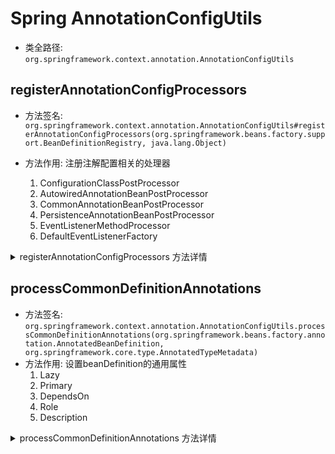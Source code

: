 # Spring AnnotationConfigUtils
- 类全路径: `org.springframework.context.annotation.AnnotationConfigUtils`





## registerAnnotationConfigProcessors

- 方法签名: `org.springframework.context.annotation.AnnotationConfigUtils#registerAnnotationConfigProcessors(org.springframework.beans.factory.support.BeanDefinitionRegistry, java.lang.Object)`

- 方法作用: 注册注解配置相关的处理器
    1. ConfigurationClassPostProcessor
    1. AutowiredAnnotationBeanPostProcessor
    1. CommonAnnotationBeanPostProcessor
    1. PersistenceAnnotationBeanPostProcessor
    1. EventListenerMethodProcessor
    1. DefaultEventListenerFactory
    


<details>
<summary>registerAnnotationConfigProcessors 方法详情</summary>

```java
public static Set<BeanDefinitionHolder> registerAnnotationConfigProcessors(
			BeanDefinitionRegistry registry, @Nullable Object source) {

		// 获取 BeanFactory
		DefaultListableBeanFactory beanFactory = unwrapDefaultListableBeanFactory(registry);
		if (beanFactory != null) {
			// 获取依赖比较器
			// 判断依赖比较器 是否是 AnnotationAwareOrderComparator
			if (!(beanFactory.getDependencyComparator() instanceof AnnotationAwareOrderComparator)) {
				beanFactory.setDependencyComparator(AnnotationAwareOrderComparator.INSTANCE);
			}
			// 获取 自动装配解析器
			// 自动装配解析器 是否是 ContextAnnotationAutowireCandidateResolver
			if (!(beanFactory.getAutowireCandidateResolver() instanceof ContextAnnotationAutowireCandidateResolver)) {
				beanFactory.setAutowireCandidateResolver(new ContextAnnotationAutowireCandidateResolver());
			}
		}

		// bean定义持有器列表
		Set<BeanDefinitionHolder> beanDefs = new LinkedHashSet<>(8);

		// 注册下面这些 PostProcessor
		// ConfigurationClassPostProcessor
		// AutowiredAnnotationBeanPostProcessor
		// CommonAnnotationBeanPostProcessor
		// PersistenceAnnotationBeanPostProcessor
		// EventListenerMethodProcessor
		// DefaultEventListenerFactory
		if (!registry.containsBeanDefinition(CONFIGURATION_ANNOTATION_PROCESSOR_BEAN_NAME)) {
			RootBeanDefinition def = new RootBeanDefinition(ConfigurationClassPostProcessor.class);
			def.setSource(source);
			beanDefs.add(registerPostProcessor(registry, def, CONFIGURATION_ANNOTATION_PROCESSOR_BEAN_NAME));
		}

		if (!registry.containsBeanDefinition(AUTOWIRED_ANNOTATION_PROCESSOR_BEAN_NAME)) {
			RootBeanDefinition def = new RootBeanDefinition(AutowiredAnnotationBeanPostProcessor.class);
			def.setSource(source);
			beanDefs.add(registerPostProcessor(registry, def, AUTOWIRED_ANNOTATION_PROCESSOR_BEAN_NAME));
		}

		// Check for JSR-250 support, and if present add the CommonAnnotationBeanPostProcessor.
		if (jsr250Present && !registry.containsBeanDefinition(COMMON_ANNOTATION_PROCESSOR_BEAN_NAME)) {
			RootBeanDefinition def = new RootBeanDefinition(CommonAnnotationBeanPostProcessor.class);
			def.setSource(source);
			beanDefs.add(registerPostProcessor(registry, def, COMMON_ANNOTATION_PROCESSOR_BEAN_NAME));
		}

		// Check for JPA support, and if present add the PersistenceAnnotationBeanPostProcessor.
		if (jpaPresent && !registry.containsBeanDefinition(PERSISTENCE_ANNOTATION_PROCESSOR_BEAN_NAME)) {
			RootBeanDefinition def = new RootBeanDefinition();
			try {
				def.setBeanClass(ClassUtils.forName(PERSISTENCE_ANNOTATION_PROCESSOR_CLASS_NAME,
						AnnotationConfigUtils.class.getClassLoader()));
			}
			catch (ClassNotFoundException ex) {
				throw new IllegalStateException(
						"Cannot load optional framework class: " + PERSISTENCE_ANNOTATION_PROCESSOR_CLASS_NAME, ex);
			}
			def.setSource(source);
			beanDefs.add(registerPostProcessor(registry, def, PERSISTENCE_ANNOTATION_PROCESSOR_BEAN_NAME));
		}

		if (!registry.containsBeanDefinition(EVENT_LISTENER_PROCESSOR_BEAN_NAME)) {
			RootBeanDefinition def = new RootBeanDefinition(EventListenerMethodProcessor.class);
			def.setSource(source);
			beanDefs.add(registerPostProcessor(registry, def, EVENT_LISTENER_PROCESSOR_BEAN_NAME));
		}

		if (!registry.containsBeanDefinition(EVENT_LISTENER_FACTORY_BEAN_NAME)) {
			RootBeanDefinition def = new RootBeanDefinition(DefaultEventListenerFactory.class);
			def.setSource(source);
			beanDefs.add(registerPostProcessor(registry, def, EVENT_LISTENER_FACTORY_BEAN_NAME));
		}

		return beanDefs;
	}
```


</details>

## processCommonDefinitionAnnotations
- 方法签名: `org.springframework.context.annotation.AnnotationConfigUtils.processCommonDefinitionAnnotations(org.springframework.beans.factory.annotation.AnnotatedBeanDefinition, org.springframework.core.type.AnnotatedTypeMetadata)`
- 方法作用: 设置beanDefinition的通用属性
    1. Lazy
    1. Primary
    1. DependsOn
    1. Role
    1. Description


<details>
<summary>processCommonDefinitionAnnotations 方法详情</summary>

```java
	static void processCommonDefinitionAnnotations(AnnotatedBeanDefinition abd, AnnotatedTypeMetadata metadata) {
		AnnotationAttributes lazy = attributesFor(metadata, Lazy.class);
		if (lazy != null) {
			abd.setLazyInit(lazy.getBoolean("value"));
		}
		else if (abd.getMetadata() != metadata) {
			lazy = attributesFor(abd.getMetadata(), Lazy.class);
			if (lazy != null) {
				abd.setLazyInit(lazy.getBoolean("value"));
			}
		}

		if (metadata.isAnnotated(Primary.class.getName())) {
			abd.setPrimary(true);
		}
		AnnotationAttributes dependsOn = attributesFor(metadata, DependsOn.class);
		if (dependsOn != null) {
			abd.setDependsOn(dependsOn.getStringArray("value"));
		}

		AnnotationAttributes role = attributesFor(metadata, Role.class);
		if (role != null) {
			abd.setRole(role.getNumber("value").intValue());
		}
		AnnotationAttributes description = attributesFor(metadata, Description.class);
		if (description != null) {
			abd.setDescription(description.getString("value"));
		}
	}

```
</details>